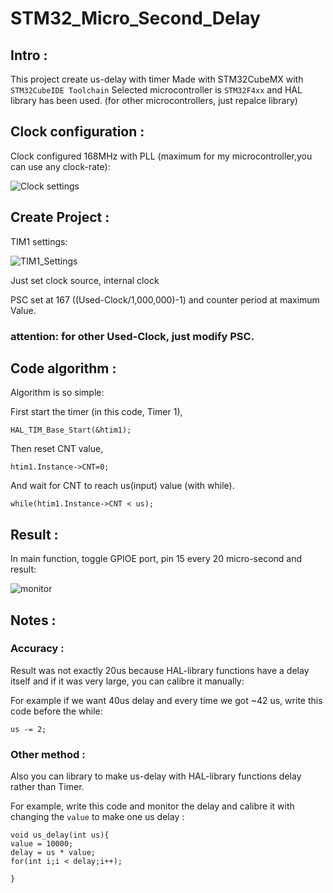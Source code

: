 # STM32_Micro_Second_Delay
## Intro :
This project create us-delay with timer
Made with STM32CubeMX with `STM32CubeIDE Toolchain`
Selected microcontroller is `STM32F4xx` and HAL library has been used. (for other microcontrollers, just repalce library)
## Clock configuration :
Clock configured 168MHz with PLL (maximum for my microcontroller,you can use any clock-rate):

![Clock settings](https://user-images.githubusercontent.com/38432834/212073054-0cf6aed0-62a9-4882-9bd9-ee6fa1f3c6c9.PNG)

## Create Project :
TIM1 settings:

![TIM1_Settings](https://user-images.githubusercontent.com/38432834/212072152-5a6494fa-04e5-499e-a071-9a5ce04ecaf9.PNG)

Just set clock source, internal clock

PSC set at 167 ((Used-Clock/1,000,000)-1) and counter period at maximum Value.

### **attention:** for other Used-Clock, just modify PSC.

## Code algorithm :
Algorithm is so simple:

First start the timer (in this code, Timer 1),
```
HAL_TIM_Base_Start(&htim1);
```
Then reset CNT value, 
```
htim1.Instance->CNT=0;
```
And wait for CNT to reach us(input) value (with while). 
```
while(htim1.Instance->CNT < us);
```
## Result :
In main function, toggle GPIOE port, pin 15 every 20 micro-second and result:

![monitor](https://user-images.githubusercontent.com/38432834/212074441-14214de6-1288-4f58-9ad2-6b9025f6e7c8.png)


## Notes :
### Accuracy :
Result was not exactly 20us because HAL-library functions have a delay itself and if it was very large, you can calibre it manually:

For example if we want 40us delay and every time we got ~42 us, write this code before the while:
```
us -= 2;
```
### Other method :
Also you can library to make us-delay with HAL-library functions delay rather than Timer.

For example, write this code and monitor the delay and calibre it with changing the `value` to make one us delay :
```
void us_delay(int us){
value = 10000;
delay = us * value;
for(int i;i < delay;i++);

}
```

